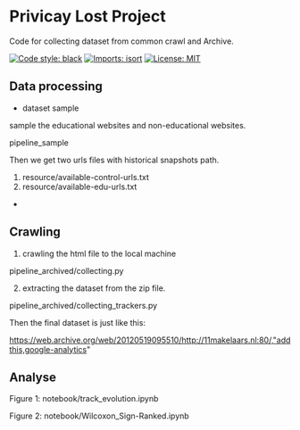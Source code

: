 # Privicay Lost Project

Code for collecting dataset from common crawl and Archive. 

[![Code style: black](https://img.shields.io/badge/code%20style-black-000000.svg)](https://github.com/psf/black)
[![Imports: isort](https://img.shields.io/badge/%20imports-isort-%231674b1?style=flat&labelColor=ef8336)](https://pycqa.github.io/isort/)
[![License: MIT](https://img.shields.io/badge/License-MIT-yellow.svg)](https://opensource.org/licenses/MIT)

## Data processing 

- dataset sample

sample the educational websites and non-educational websites. 

pipeline_sample

Then we get two urls files with historical snapshots path. 

1) resource/available-control-urls.txt
2) resource/available-edu-urls.txt
- 

## Crawling

1) crawling the html file to the local machine

pipeline_archived/collecting.py

2) extracting the dataset from the zip file.

pipeline_archived/collecting_trackers.py

Then the final dataset is just like this:

https://web.archive.org/web/20120519095510/http://11makelaars.nl:80/,"addthis,google-analytics"

## Analyse

Figure 1: notebook/track_evolution.ipynb

Figure 2: notebook/Wilcoxon_Sign-Ranked.ipynb

